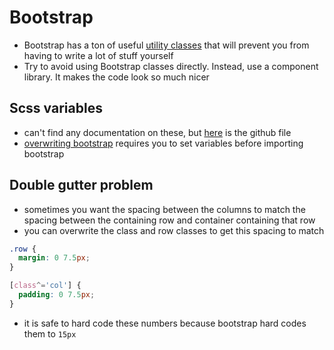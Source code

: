 # Bootstrap

- Bootstrap has a ton of useful [utility classes](https://getbootstrap.com/docs/4.0/utilities/flex/) that will prevent you from having to write a lot of stuff yourself
- Try to avoid using Bootstrap classes directly. Instead, use a component library. It makes the code look so much nicer

## Scss variables
- can't find any documentation on these, but [here](https://github.com/twbs/bootstrap/blob/main/scss/_variables.scss) is the github file
- [overwriting bootstrap](https://stackoverflow.com/questions/38792005/how-to-change-the-bootstrap-primary-color) requires you to set variables before importing bootstrap

## Double gutter problem
- sometimes you want the spacing between the columns to match the spacing between the containing row and container containing that row
- you can overwrite the class and row classes to get this spacing to match
```css
.row {
  margin: 0 7.5px;
}

[class^='col'] {
  padding: 0 7.5px;
}
```
  - it is safe to hard code these numbers because bootstrap hard codes them to `15px`